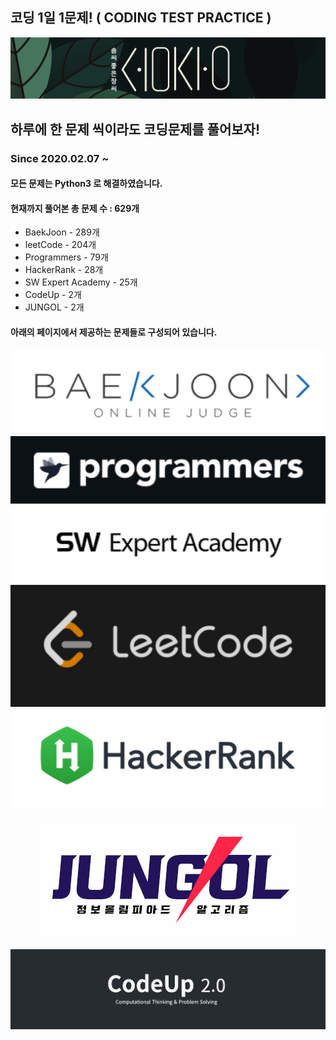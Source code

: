 ## 코딩 1일 1문제! ( CODING TEST PRACTICE )
[![SOMJANG LOGO](/images/SOMJANG.png)](https://somjang.tistory.com/category/Programming/%EC%BD%94%EB%94%A9%201%EC%9D%BC%201%EB%AC%B8%EC%A0%9C)
## 하루에 한 문제 씩이라도 코딩문제를 풀어보자! 
### Since 2020.02.07 ~
#### 모든 문제는 Python3 로 해결하였습니다.
#### 현재까지 풀어본 총 문제 수 : 629개
- BaekJoon - 289개
- leetCode - 204개
- Programmers - 79개
- HackerRank - 28개
- SW Expert Academy - 25개
- CodeUp - 2개
- JUNGOL - 2개

#### 아래의 페이지에서 제공하는 문제들로 구성되어 있습니다.
[![BaekJoon](/images/BaekJoon.png)](https://www.acmicpc.net/)
[![Programmers](/images/Programmers.png)](https://programmers.co.kr/)
[![Samsung_SW_Academy](/images/Samsung_SW_Academy.png)](https://swexpertacademy.com/main/main.do)
[![LeetCode](/images/LeetCode.png)](https://leetcode.com/)
[![HackerRank](/images/HackerRank.png)](https://www.hackerrank.com/)
<p align="center"><a href="http://www.jungol.co.kr/"><img src="/images/JUNGOL.png"></a></p>
<p align="center"><a href="https://codeup.kr/"><img src="/images/CodeUp.png"></a></p>